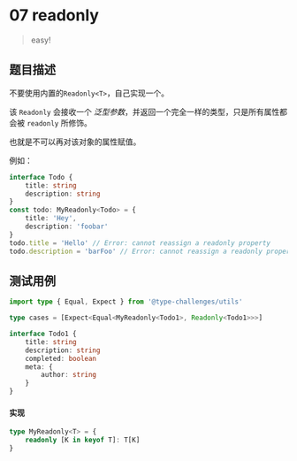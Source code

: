 # 07 readonly

> easy!

## 题目描述

不要使用内置的`Readonly<T>`，自己实现一个。

该 `Readonly` 会接收一个 _泛型参数_，并返回一个完全一样的类型，只是所有属性都会被 `readonly` 所修饰。

也就是不可以再对该对象的属性赋值。

例如：

```ts
interface Todo {
    title: string
    description: string
}
const todo: MyReadonly<Todo> = {
    title: 'Hey',
    description: 'foobar'
}
todo.title = 'Hello' // Error: cannot reassign a readonly property
todo.description = 'barFoo' // Error: cannot reassign a readonly property
```

## 测试用例

```ts
import type { Equal, Expect } from '@type-challenges/utils'

type cases = [Expect<Equal<MyReadonly<Todo1>, Readonly<Todo1>>>]

interface Todo1 {
    title: string
    description: string
    completed: boolean
    meta: {
        author: string
    }
}
```

#### 实现

```ts
type MyReadonly<T> = {
    readonly [K in keyof T]: T[K]
}
```
